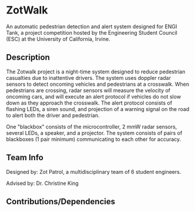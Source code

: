 # ZotWalk
An automatic pedestrian detection and alert system designed for ENGI Tank, a project competition hosted by the Engineering Student Council (ESC) at the University of California, Irvine.

## Description
The Zotwalk project is a night-time system designed to reduce pedestrian casualties due to inattentive drivers. The system uses doppler radar sensors to detect oncoming vehicles and pedestrians at a crosswalk. When pedestrians are crossing, radar sensors will measure the velocity of oncoming cars, and will execute an alert protocol if vehicles do not slow down as they approach the crosswalk. The alert protocol consists of flashing LEDs, a siren sound, and projection of a warning signal on the road to alert both the driver and pedestrian.

One "blackbox" consists of the microcontroller, 2 mmW radar sensors, several LEDs, a speaker, and a projector. The system consists of pairs of blackboxes (1 pair minimum) communicating to each other for accuracy.

## Team Info
Designed by: Zot Patrol, a multidisciplinary team of 6 student engineers.

Advised by: Dr. Christine King

## Contributions/Dependencies
